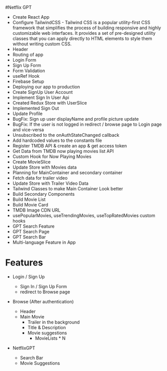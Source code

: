 #Netflix GPT

- Create React App
- Configure TailwindCSS - Tailwind CSS is a popular utility-first CSS framework that simplifies the process of building responsive and highly customizable web interfaces. It provides a set of pre-designed utility classes that you can apply directly to HTML elements to style them without writing custom CSS. 
- Header
- Routing of app
- Login Form 
- Sign Up Form
- Form Validation 
- useRef Hook
- Firebase Setup 
- Deploying our app to production
- Create SignUp User Account 
- Implement Sign In User Api 
- Created Redux Store with UserSlice
- Implemented Sign Out 
- Update Profile
- BugFix: Sign up user displayName and profile picture update 
- BugFix: If the user is not logged in redirect / browse page to Login page and vice-versa 
- Unsubscribed to the onAuthStateChanged callback
- Add hardcoded values to the constants file
- Register TMDB API & create an app & get access token 
- Get Data from TMDB now playing movies list API
- Custom Hook for Now Playing Movies 
- Create MovieSlice
- Update Store with Movies data 
- Planning for MainContainer and secondary container 
- Fetch data for trailer video 
- Update Store with Trailer Video Data 
- Tailwind Classes to make Main Container Look better 
- Build Secondary Components 
- Build Movie List 
- Build Movie Card 
- TMDB Image CDN URL 
- usePopularMovies, useTrendingMovies, useTopRatedMovies custom hooks 
- GPT Search Feature 
- GPT Search Page 
- GPT Search Bar 
- Multi-language Feature in App




# Features 
- Login / Sign Up 
    - Sign In / Sign Up Form 
    - redirect to Browse page 

- Browse (After authentication)
    - Header
    - Main Movie 
        - Trailer in the background 
        - Title & Description 
        - Movie suggestions 
            - MovieLists * N 

- NetflixGPT 
    - Search Bar 
    - Movie Suggestions 

